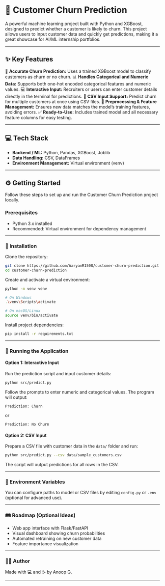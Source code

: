 # 🚀 Customer Churn Prediction

A powerful machine learning project built with Python and XGBoost, designed to predict whether a customer is likely to churn. This project allows users to input customer data and quickly get predictions, making it a great showcase for AI/ML internship portfolios.

---

## ✨ Key Features

🧮 **Accurate Churn Prediction:** Uses a trained XGBoost model to classify customers as churn or no churn.
📊 **Handles Categorical and Numeric Data:** Supports both one-hot encoded categorical features and numeric values.
💻 **Interactive Input:** Recruiters or users can enter customer details directly in the terminal for predictions.
📁 **CSV Input Support:** Predict churn for multiple customers at once using CSV files.
🧾 **Preprocessing & Feature Management:** Ensures new data matches the model’s training features, avoiding errors.
✅ **Ready-to-Use:** Includes trained model and all necessary feature columns for easy testing.

---

## 💻 Tech Stack

* **Backend / ML:** Python, Pandas, XGBoost, Joblib
* **Data Handling:** CSV, DataFrames
* **Environment Management:** Virtual environment (venv)

---

## ⚙️ Getting Started

Follow these steps to set up and run the Customer Churn Prediction project locally.

### Prerequisites

* Python 3.x installed
* Recommended: Virtual environment for dependency management

---

### 🔧 Installation

Clone the repository:

```bash
git clone https://github.com/AaryanR1508/customer-churn-prediction.git
cd customer-churn-prediction
```

Create and activate a virtual environment:

```bash
python -m venv venv

# On Windows
.\venv\Scripts\activate

# On macOS/Linux
source venv/bin/activate
```

Install project dependencies:

```bash
pip install -r requirements.txt
```

---

### 🚀 Running the Application

#### **Option 1: Interactive Input**

Run the prediction script and input customer details:

```bash
python src/predict.py
```

Follow the prompts to enter numeric and categorical values. The program will output:

```
Prediction: Churn
```

or

```
Prediction: No Churn
```

#### **Option 2: CSV Input**

Prepare a CSV file with customer data in the `data/` folder and run:

```bash
python src/predict.py --csv data/sample_customers.csv
```

The script will output predictions for all rows in the CSV.

---

### 🔐 Environment Variables

You can configure paths to model or CSV files by editing `config.py` or `.env` (optional for advanced use).

---

### 🛤️ Roadmap (Optional Ideas)

* Web app interface with Flask/FastAPI
* Visual dashboard showing churn probabilities
* Automated retraining on new customer data
* Feature importance visualization

---

### 🧑‍💻 Author

Made with 💻 and ☕ by Anoop G.

---

